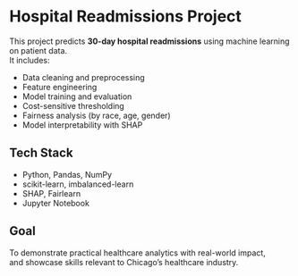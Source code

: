 # Hospital Readmissions Project

This project predicts **30-day hospital readmissions** using machine learning on patient data.  
It includes:
- Data cleaning and preprocessing
- Feature engineering
- Model training and evaluation
- Cost-sensitive thresholding
- Fairness analysis (by race, age, gender)
- Model interpretability with SHAP

## Tech Stack
- Python, Pandas, NumPy
- scikit-learn, imbalanced-learn
- SHAP, Fairlearn
- Jupyter Notebook

## Goal
To demonstrate practical healthcare analytics with real-world impact,  
and showcase skills relevant to Chicago’s healthcare industry.